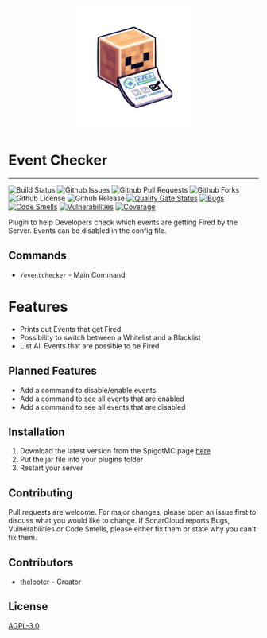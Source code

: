 <div align="center">
<img src="logo.png" width="250">
</div>

# Event Checker

--- 

![Build Status](https://github.com/thelooter/EventChecker/actions/workflows/gradle.yml/badge.svg)
![Github Issues](https://img.shields.io/github/issues/thelooter/EventChecker)
![Github Pull Requests](https://img.shields.io/github/issues-pr/thelooter/EventChecker)
![Github Forks](https://img.shields.io/github/forks/thelooter/EventChecker)
![Github License](https://img.shields.io/github/license/thelooter/EventChecker)
![Github Release](https://img.shields.io/github/v/release/thelooter/EventChecker)
[![Quality Gate Status](https://sonarcloud.io/api/project_badges/measure?project=thelooter_EventChecker&metric=alert_status)](https://sonarcloud.io/summary/new_code?id=thelooter_EventChecker)
[![Bugs](https://sonarcloud.io/api/project_badges/measure?project=thelooter_EventChecker&metric=bugs)](https://sonarcloud.io/summary/new_code?id=thelooter_EventChecker)
[![Code Smells](https://sonarcloud.io/api/project_badges/measure?project=thelooter_EventChecker&metric=code_smells)](https://sonarcloud.io/summary/new_code?id=thelooter_EventChecker)
[![Vulnerabilities](https://sonarcloud.io/api/project_badges/measure?project=thelooter_EventChecker&metric=vulnerabilities)](https://sonarcloud.io/summary/new_code?id=thelooter_EventChecker)
[![Coverage](https://sonarcloud.io/api/project_badges/measure?project=thelooter_EventChecker&metric=coverage)](https://sonarcloud.io/summary/new_code?id=thelooter_EventChecker)

Plugin to help Developers check which events are getting Fired by the Server.
Events can be disabled in the config file.

## Commands
 - `/eventchecker` - Main Command

# Features
- Prints out Events that get Fired
- Possibility to switch between a Whitelist and a Blacklist
- List All Events that are possible to be Fired


## Planned Features

- Add a command to disable/enable events
- Add a command to see all events that are enabled
- Add a command to see all events that are disabled


## Installation
1. Download the latest version from the SpigotMC page [here](https://www.spigotmc.org/resources/eventchecker.103336/)
2. Put the jar file into your plugins folder
3. Restart your server

## Contributing
Pull requests are welcome. For major changes, please open an issue first to discuss what you would like to change.
If SonarCloud reports Bugs, Vulnerabilities or Code Smells, please either fix them or state why you can't fix them.

## Contributors
- [thelooter](https://github,com/thelooter) - Creator

## License
[AGPL-3.0](https://choosealicense.com/licenses/agpl-3.0/)